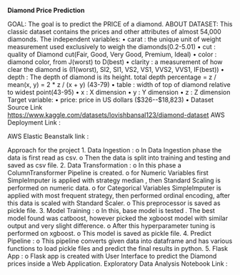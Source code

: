 **Diamond Price Prediction**

GOAL:
    The goal is to predict the PRICE of a diamond.
ABOUT DATASET:
      This classic dataset contains the prices and other attributes of almost 54,000 diamonds.
  The independent variables:
      •	carat : the unique unit of weight measurement used exclusively to weigh the diamonds(0.2-5.01)
      •	cut : quality of Diamond cut(Fair, Good, Very Good, Premium, Ideal)
      •	color : diamond color, from J(worst) to D(best)
      •	clarity : a measurement of how clear the diamond is (I1(worst), SI2, SI1, VS2, VS1, VVS2, VVS1, IF(best))
      •	depth : The depth of diamond is its height.
      total depth percentage = z / mean(x, y) = 2 * z / (x + y) (43-79)
      •	table : width of top of diamond relative to widest point(43-95)
      •	x : X dimension
      •	y : Y dimension
      •	z : Z dimension
  Target variable:
      •	price: price in US dollars (\$326--\$18,823)
  •	Dataset Source Link  
    https://www.kaggle.com/datasets/lovishbansal123/diamond-dataset
AWS Deployment Link :

AWS Elastic Beanstalk link :  

Approach for the project
    1.	Data Ingestion :
        o	In Data Ingestion phase the data is first read as csv.
        o	Then the data is split into training and testing and saved as csv file.
    2.	Data Transformation :
        o	In this phase a ColumnTransformer Pipeline is created.
        o	for Numeric Variables first SimpleImputer is applied with strategy median , then Standard Scaling is performed on numeric data.
        o	for Categorical Variables SimpleImputer is applied with most frequent strategy, then performed ordinal encoding, after this data is scaled with Standard Scaler.
        o	This preprocessor is saved as pickle file.
    3.	Model Training :
        o	In this, base model is tested . The best model found was catboost, however picked the xgboost model with similar output and very slight difference.
        o	After this hyperparameter tuning is performed on xgboost.
        o	This model is saved as pickle file.
    4.	Predict Pipeline :
        o	This pipeline converts given data into dataframe and has various functions to load pickle files and predict the final results in python.
    5.	Flask App :
        o	Flask app is created with User Interface to predict the Diamond prices inside a Web Application.
Exploratory Data Analysis Notebook
Link : 

